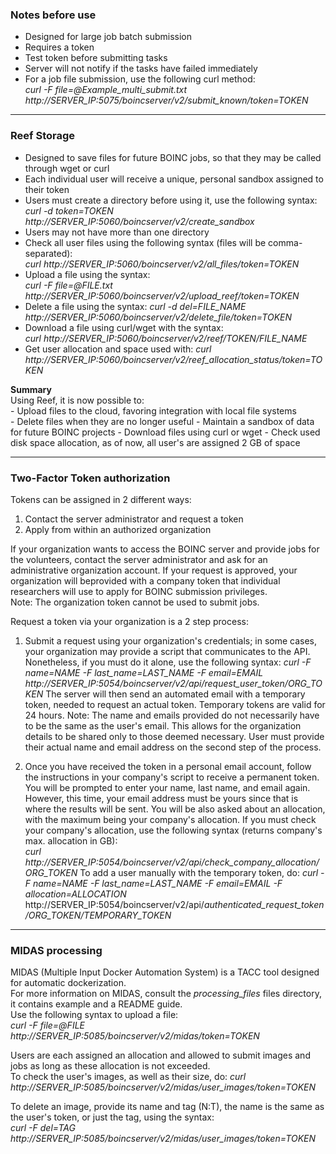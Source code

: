 ### Notes before use

* Designed for large job batch submission
* Requires a token
* Test token before submitting tasks
* Server will not notify if the tasks have failed immediately
* For a job file submission, use the following curl method:  
	*curl -F file=@Example_multi_submit.txt http://SERVER_IP:5075/boincserver/v2/submit_known/token=TOKEN*  

----

### Reef Storage


* Designed to save files for future BOINC jobs, so that they may be called through wget or curl  
* Each individual user will receive a unique, personal sandbox assigned to their token  
* Users must create a directory before using it, use the following syntax:  
	*curl -d token=TOKEN  http://SERVER_IP:5060/boincserver/v2/create_sandbox*  
* Users may not have more than one directory
* Check all user files using the following syntax (files will be comma-separated):  
	*curl http://SERVER_IP:5060/boincserver/v2/all_files/token=TOKEN*
* Upload a file using the syntax:  
	*curl -F file=@FILE.txt http://SERVER_IP:5060/boincserver/v2/upload_reef/token=TOKEN*
* Delete a file using the syntax:
	*curl -d del=FILE_NAME  http://SERVER_IP:5060/boincserver/v2/delete_file/token=TOKEN*
* Download a file using curl/wget with the syntax:  
	*curl http://SERVER_IP:5060/boincserver/v2/reef/TOKEN/FILE_NAME*
* Get user allocation and space used with:
	*curl http://SERVER_IP:5060/boincserver/v2/reef_allocation_status/token=TOKEN*



**Summary**  
Using Reef, it is now possible to:  
	- Upload files to the cloud, favoring integration with local file systems  
	- Delete files when they are no longer useful
	- Maintain a sandbox of data for future BOINC projects
	- Download files using curl or wget
	- Check used disk space allocation, as of now, all user's are assigned 2 GB of space

----

### Two-Factor Token authorization  
Tokens can be assigned in 2 different ways:
1. Contact the server administrator and request a token
2. Apply from within an authorized organization  

If your organization wants to access the BOINC server and provide jobs for the volunteers, contact the server administrator and ask for an administrative organization account. If your request is approved, your organization will beprovided with a company token that individual researchers will use to apply for BOINC submission privileges.  
Note: The organization token cannot be used to submit jobs.  

Request a token via your organization is a 2 step process:
1. Submit a request using your organization's credentials; in some cases, your organization may provide a script that communicates to the API. Nonetheless, if you must do it alone, use the following syntax:
	*curl -F name=NAME -F last_name=LAST_NAME -F email=EMAIL  http://SERVER_IP:5054/boincserver/v2/api/request_user_token/ORG_TOKEN*
The server will then send an automated email with a temporary token, needed to request an actual token. Temporary tokens are valid for 24 hours.
Note: The name and emails provided do not necessarily have to be the same as the user's email. This allows for the organization details to be shared only to those deemed necessary. User must provide their actual name and email address on the second step of the process.  

2. Once you have received the token in a personal email account, follow the instructions in your company's script to receive a permanent token. You will be prompted to enter your name, last name, and email again. However, this time, your email address must be yours since that is where the results will be sent. You will be also asked about an allocation, with the maximum being your company's allocation.
If you must check your company's allocation, use the following syntax (returns company's max. allocation in GB):  
	*curl http://SERVER_IP:5054/boincserver/v2/api/check_company_allocation/ORG_TOKEN*
To add a user manually with the temporary token, do:
	*curl -F name=NAME -F last_name=LAST_NAME -F email=EMAIL -F allocation=ALLOCATION* http://SERVER_IP:5054/boincserver/v2/api/*authenticated_request_token/ORG_TOKEN/TEMPORARY_TOKEN*

-------

### MIDAS processing

MIDAS (Multiple Input Docker Automation System) is a TACC tool designed for automatic dockerization.  
For more information on MIDAS, consult the *processing_files* files directory, it contains example and a README guide.  
Use the following syntax to upload a file:  
	*curl -F file=@FILE http://SERVER_IP:5085/boincserver/v2/midas/token=TOKEN*

Users are each assigned an allocation and allowed to submit images and jobs as long as these allocation is not exceeded.  
To check the user's images, as well as their size, do:
	*curl http://SERVER_IP:5085/boincserver/v2/midas/user_images/token=TOKEN*

To delete an image, provide its name and tag (N:T), the name is the same as the user's token, or just the tag, using the syntax:  
	*curl -F del=TAG http://SERVER_IP:5085/boincserver/v2/midas/user_images/token=TOKEN*